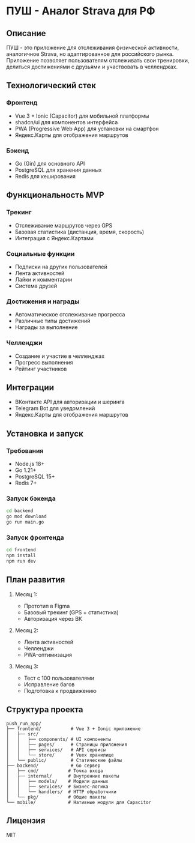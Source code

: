 # ПУШ - Аналог Strava для РФ

## Описание
ПУШ - это приложение для отслеживания физической активности, аналогичное Strava, но адаптированное для российского рынка. Приложение позволяет пользователям отслеживать свои тренировки, делиться достижениями с друзьями и участвовать в челленджах.

## Технологический стек

### Фронтенд
- Vue 3 + Ionic (Capacitor) для мобильной платформы
- shadcn/ui для компонентов интерфейса
- PWA (Progressive Web App) для установки на смартфон
- Яндекс.Карты для отображения маршрутов

### Бэкенд
- Go (Gin) для основного API
- PostgreSQL для хранения данных
- Redis для кеширования

## Функциональность MVP

### Трекинг
- Отслеживание маршрутов через GPS
- Базовая статистика (дистанция, время, скорость)
- Интеграция с Яндекс.Картами

### Социальные функции
- Подписки на других пользователей
- Лента активностей
- Лайки и комментарии
- Система друзей

### Достижения и награды
- Автоматическое отслеживание прогресса
- Различные типы достижений
- Награды за выполнение

### Челленджи
- Создание и участие в челленджах
- Прогресс выполнения
- Рейтинг участников

## Интеграции
- ВКонтакте API для авторизации и шеринга
- Telegram Bot для уведомлений
- Яндекс.Карты для отображения маршрутов

## Установка и запуск

### Требования
- Node.js 18+
- Go 1.21+
- PostgreSQL 15+
- Redis 7+

### Запуск бэкенда
```bash
cd backend
go mod download
go run main.go
```

### Запуск фронтенда
```bash
cd frontend
npm install
npm run dev
```

## План развития
1. Месяц 1:
   - Прототип в Figma
   - Базовый трекинг (GPS + статистика)
   - Авторизация через ВК

2. Месяц 2:
   - Лента активностей
   - Челленджи
   - PWA-оптимизация

3. Месяц 3:
   - Тест с 100 пользователями
   - Исправление багов
   - Подготовка к продвижению

## Структура проекта
```
push_run_app/
├── frontend/           # Vue 3 + Ionic приложение
│   ├── src/
│   │   ├── components/ # UI компоненты
│   │   ├── pages/      # Страницы приложения
│   │   ├── services/   # API сервисы
│   │   └── store/      # Vuex хранилище
│   └── public/         # Статические файлы
├── backend/            # Go сервер
│   ├── cmd/           # Точка входа
│   ├── internal/      # Внутренние пакеты
│   │   ├── models/    # Модели данных
│   │   ├── services/  # Бизнес-логика
│   │   └── handlers/  # HTTP обработчики
│   └── pkg/           # Общие пакеты
└── mobile/            # Нативные модули для Capacitor
```

## Лицензия
MIT
